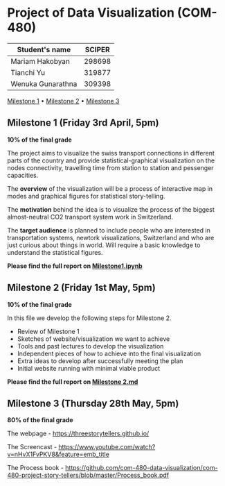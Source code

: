 # Project of Data Visualization (COM-480)

| Student's name | SCIPER |
| -------------- | ------ |
| Mariam Hakobyan | 298698 |
| Tianchi Yu | 319877 |
| Wenuka Gunarathna | 309398 |

[Milestone 1](#milestone-1-friday-3rd-april-5pm) • [Milestone 2](#milestone-2-friday-1st-may-5pm) • [Milestone 3](#milestone-3-thursday-28th-may-5pm)

## Milestone 1 (Friday 3rd April, 5pm)

**10% of the final grade**

The project aims to visualize the swiss transport connections in different parts of the country and provide statistical-graphical visualization on the nodes connectivity, travelling time from station to station and pessenger capacities.

The **overview** of the visualization will be a process of interactive map in modes and graphical figures for statistical story-telling.

The **motivation** behind the idea is to visualize the process of the biggest almost-neutral CO2 transport system work in Switzerland.

The **target audience** is planned to include people who are interested in transportation systems, newtork visualizations, Switzerland and who are just curious about things in world. Will require a basic knowledge to understand the statistical figures.

**Please find the full report on [Milestone1.ipynb](https://github.com/com-480-data-visualization/com-480-project-story-tellers/blob/master/Milestone%201.ipynb)**

## Milestone 2 (Friday 1st May, 5pm)

**10% of the final grade**

In this file we develop the following steps for Milestone 2.

* Review of Milestone 1
* Sketches of website/visualization we want to achieve
* Tools and past lectures to develop the visualization
* Independent pieces of how to achieve into the final visualization
* Extra ideas to develop after successfully meeting the plan
* Initial website running with minimal viable product

**Please find the full report on [Milestone 2.md](https://github.com/com-480-data-visualization/com-480-project-story-tellers/blob/master/Milestone%202.md)**

## Milestone 3 (Thursday 28th May, 5pm)

**80% of the final grade**

The webpage - https://threestorytellers.github.io/

The Screencast - https://www.youtube.com/watch?v=nHvX1FvPKV8&feature=emb_title

The Process book - https://github.com/com-480-data-visualization/com-480-project-story-tellers/blob/master/Process_book.pdf
